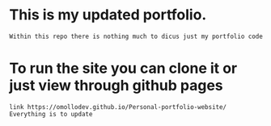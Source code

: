  # This is my updated portfolio.
    Within this repo there is nothing much to dicus just my portfolio code

  # To run the site you can clone it or just view through github pages
    link https://omollodev.github.io/Personal-portfolio-website/
    Everything is to update 
